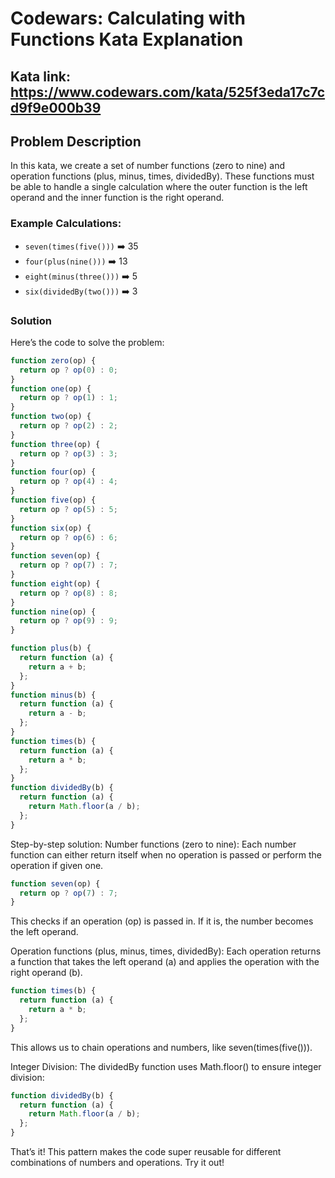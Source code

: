# Codewars: Calculating with Functions Kata Explanation

## Kata link: https://www.codewars.com/kata/525f3eda17c7cd9f9e000b39

## Problem Description

In this kata, we create a set of number functions (zero to nine) and operation functions (plus, minus, times, dividedBy). These functions must be able to handle a single calculation where the outer function is the left operand and the inner function is the right operand.

### Example Calculations:

- `seven(times(five()))` ➡️ 35
- `four(plus(nine()))` ➡️ 13
- `eight(minus(three()))` ➡️ 5
- `six(dividedBy(two()))` ➡️ 3

### Solution

Here’s the code to solve the problem:

```javascript
function zero(op) {
  return op ? op(0) : 0;
}
function one(op) {
  return op ? op(1) : 1;
}
function two(op) {
  return op ? op(2) : 2;
}
function three(op) {
  return op ? op(3) : 3;
}
function four(op) {
  return op ? op(4) : 4;
}
function five(op) {
  return op ? op(5) : 5;
}
function six(op) {
  return op ? op(6) : 6;
}
function seven(op) {
  return op ? op(7) : 7;
}
function eight(op) {
  return op ? op(8) : 8;
}
function nine(op) {
  return op ? op(9) : 9;
}

function plus(b) {
  return function (a) {
    return a + b;
  };
}
function minus(b) {
  return function (a) {
    return a - b;
  };
}
function times(b) {
  return function (a) {
    return a * b;
  };
}
function dividedBy(b) {
  return function (a) {
    return Math.floor(a / b);
  };
}
```

Step-by-step solution:
Number functions (zero to nine): Each number function can either return itself when no operation is passed or perform the operation if given one.

```javascript
function seven(op) {
  return op ? op(7) : 7;
}
```

This checks if an operation (op) is passed in. If it is, the number becomes the left operand.

Operation functions (plus, minus, times, dividedBy): Each operation returns a function that takes the left operand (a) and applies the operation with the right operand (b).

```javascript
function times(b) {
  return function (a) {
    return a * b;
  };
}
```

This allows us to chain operations and numbers, like seven(times(five())).

Integer Division: The dividedBy function uses Math.floor() to ensure integer division:

```javascript
function dividedBy(b) {
  return function (a) {
    return Math.floor(a / b);
  };
}
```

That’s it! This pattern makes the code super reusable for different combinations of numbers and operations. Try it out!
